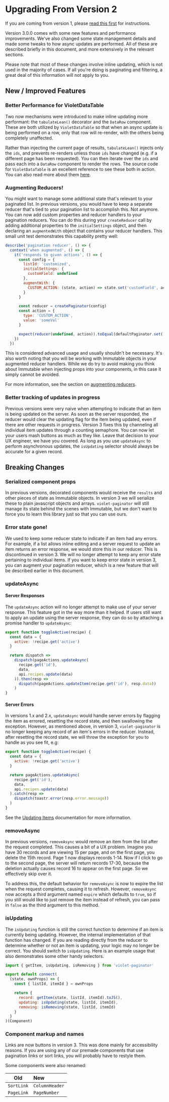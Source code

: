 # Upgrading From Version 2

If you are coming from version 1, please [read this first](upgrade_guide.md) for instructions.

Version 3.0.0 comes with some new features and performance improvements. We've also changed some state management details
and made some tweaks to how async updates are performed. All of these are described briefly in this document, and more
extensively in the relevant sections.

Please note that most of these changes involve inline updating, which is not used in the majority of cases. If all you're doing
is paginating and filtering, a great deal of this information will not apply to you.

## New / Improved Features

### Better Performance for VioletDataTable

Two now mechanisms were introduced to make inline updating more performant: the `tabulateLean()` decorator and the `DataRow` component.
These are both utilized by `VioletDataTable` so that when an async update is being performed on a row, only that row will re-render,
with the others being completely unaffected.

Rather than injecting the current page of results, `tabulateLean()` injects only the `ids`, and prevents re-renders unless those `ids`
have changed (e.g. if a different page has been requested). You can then iterate over the `ids` and pass each into a `DataRow` component
to render the rows. The source code for `VioletDataTable` is an excellent reference to see these both in action. You can also read more
about them [here](lean_update_table.md).

### Augmenting Reducers!

You might want to manage some additional state that's relevant to your paginated list. In previous versions, you would have to
keep a separate reducer that's tied to your pagination list to accomplish this. Not anymore. You can now add custom properties
and reducer handlers to your pagination reducers. You can do this during your `createReducer` call by adding additional properties
to the `initialSettings` object, and then declaring an `augmentedWith` object that contains your reducer handlers. This small unit
test demonstrates this capability pretty well:

```javascript
describe('pagination reducer', () => {
  context('when augmented', () => {
    it('responds to given actions', () => {
      const config = {
        listId: 'customized',
        initialSettings: {
          customField: undefined
        },
        augmentWith: {
          CUSTOM_ACTION: (state, action) => state.set('customField', action.value)
        }
      }

      const reducer = createPaginator(config)
      const action = {
        type: 'CUSTOM_ACTION',
        value: 'someVal'
      }

      expect(reducer(undefined, action)).toEqual(defaultPaginator.set('customField', action.value))
    })
  })
```

This is considered advanced usage and usually shouldn't be necessary. It's also worth noting that you will be working with Immutable
objects in your augmented reducer handlers. While we do try to avoid making you think about Immutable when injecting props into your
components, in this case it simply cannot be avoided.

For more information, see the section on [augmenting reducers](augmenting_reducers.md).

### Better tracking of updates in progress

Previous versions were very naive when attempting to indicate that an item is being updated on the server. As soon as the server responded,
the reducer would clear the updating flag for the item being updated, even if there are other requests in progress. Version 3 fixes this by
channeling all individual item updates through a counting semaphore. You can now let your users mash buttons as much as they like. Leave that
decision to your UX engineer, we have you covered. As long as you use `updateAsync` to perform asynchronous updates, the `isUpdating` selector
should always be accurate for a given record.

## Breaking Changes

### Serialized component props

In previous versions, decorated components would receive the `results` and other pieces of state as Immutable objects. In version 3
we will serialize these to plain javascript objects and arrays. `violet-paginator` will still manage its state behind the scenes with
Immutable, but we don't want to force you to learn this library just so that you can use ours.

### Error state gone!

We used to keep some reducer state to indicate if an item had any errors. For example, if a list allows inline editing and a server
request to update an item returns an error response, we would store this in our reducer. This is discontinued in version 3. We will
no longer attempt to keep any error state pertaining to individual items. If you want to keep error state in version 3, you can augment
your pagination reducer, which is a new feature that will be described earlier in this document.

### updateAsync

#### Server Responses

The `updateAsync` action will no longer attempt to make use of your server response. This feature got in the way more than it helped.
If users still want to apply an update using the server response, they can do so by attaching a promise handler to `updateAsync`:

```javascript
export function toggleActive(recipe) {
  const data = {
    active: !recipe.get('active')
  }

  return dispatch =>
    dispatch(pageActions.updateAsync(
      recipe.get('id'),
      data,
      api.recipes.update(data)
    )).then(resp =>
      dispatch(pageActions.updateItem(recipe.get('id'), resp.data))
    )
}
```

#### Server Errors

In versions 1.x and 2.x, `updateAsync` would handle server errors by flagging the item as errored, resetting the record state, and then
swallowing the exception. However, as mentioned above, in version 3, `violet-paginator` is no longer keeping any record of an item's errors
in the reducer. Instead, after resetting the record state, we will throw the exception for you to handle as you see fit, e.g:

```javascript
export function toggleActive(recipe) {
  const data = {
    active: !recipe.get('active')
  }

  return pageActions.updateAsync(
    recipe.get('id'),
    data,
    api.recipes.update(data)
  ).catch(resp =>
    dispatch(toastr.error(resp.error.message))
  )
}
```

See the [Updating Items](updating_items.md) documentation for more information.

### removeAsync

In previous versions, `removeAsync` would remove an item from the list after the request completed. This causes a bit of a UX problem.
Imagine you have 30 records and are viewing 15 per page, and on the first page, you delete the 15th record. Page 1 now displays records
1-14. Now if I click to go to the second page, the server will return records 17-30, because the deletion actually causes record 16 to
appear on the first page. So we effectively skip over it.

To address this, the default behavior for `removeAsync` is now to expire the list when the request completes, causing it to refresh.
However, `removeAsync` now accepts a third argument named `expire` which defaults to `true`, so if you still would like to just remove
the item instead of refresh, you can pass in `false` as the third argument to this method.
`

### isUpdating

The `isUpdating` function is still the correct function to determine if an item is currently being updating. However, the internal
implementation of that function has changed. If you are reading directly from the reducer to determine whether or not an item
is updating, your logic may no longer be correct. You should switch to `isUpdating`. Here is an example usage that also demonstrates
some other handy selectors.

```javascript
import { getItem, isUpdating, isRemoving } from 'violet-paginator'

export default connect(
  (state, ownProps) => {
    const { listId, itemId } = ownProps

    return {
      record: getItem(state, listId, itemId).toJS(),
      updating: isUpdating(state, listId, itemId),
      removing: isRemoving(state, listId, itemId)
    }
  }
)(Component)
```

### Component markup and names

Links are now buttons in version 3. This was done mainly for accessibility reasons. If you are using any of our premade
components that use pagination links or sort links, you will probably have to restyle them.

Some components were also renamed:

Old|New
---|:---
`SortLink`|`ColumnHeader`
`PageLink`|`PageNumber`
